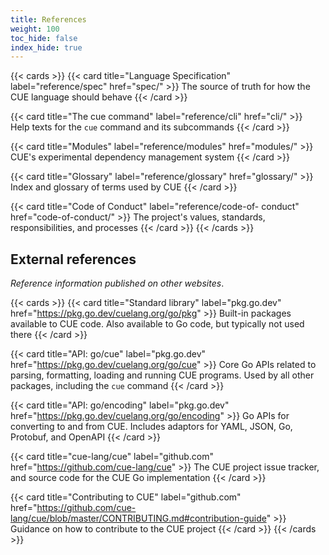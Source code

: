 ```yaml
---
title: References
weight: 100
toc_hide: false
index_hide: true
---
```


{{< cards >}}
{{< card title="Language Specification" label="reference/spec" href="spec/" >}}
The source of truth for how the CUE language should behave
{{< /card >}}

<!-- The trailing "\" on the next line vertically aligns the card's body with the spec card's body -->
{{< card title="The cue command" label="reference/cli" href="cli/" >}}\
Help texts for the `cue` command and its subcommands
{{< /card >}}

<!-- The trailing "\" on the next line vertically aligns the card's body with the spec card's body -->
{{< card title="Modules" label="reference/modules" href="modules/" >}}\
CUE's experimental dependency management system
{{< /card >}}

{{< card title="Glossary" label="reference/glossary" href="glossary/" >}}
Index and glossary of terms used by CUE
{{< /card >}}

<!-- The space in label="[...]code-of- conduct" permits a line wrap which, for some reason, doesn't
happen otherwise. It's needed to avoid the "...conduct" text crashing into the label's chevron.
TODO: it'd be nice if we could line-wrap the label after "reference/" -->
{{< card title="Code of Conduct" label="reference/code-of- conduct" href="code-of-conduct/" >}}
The project's values, standards, responsibilities, and processes
{{< /card >}}
{{< /cards >}}

## External references

*Reference information published on other websites*.

{{< cards >}}
{{< card title="Standard library" label="pkg.go.dev" href="https://pkg.go.dev/cuelang.org/go/pkg" >}}
Built-in packages available to CUE code.
Also available to Go code, but typically not used there
{{< /card >}}

{{< card title="API: go/cue" label="pkg.go.dev" href="https://pkg.go.dev/cuelang.org/go/cue" >}}
Core Go APIs related to parsing, formatting, loading and running CUE programs.
Used by all other packages, including the `cue` command
{{< /card >}}

{{< card title="API: go/encoding" label="pkg.go.dev" href="https://pkg.go.dev/cuelang.org/go/encoding" >}}
Go APIs for converting to and from CUE.
Includes adaptors for YAML, JSON, Go, Protobuf, and OpenAPI
{{< /card >}}

{{< card title="cue-lang/cue" label="github.com" href="https://github.com/cue-lang/cue" >}}
The CUE project issue tracker, and source code for the CUE Go implementation
{{< /card >}}

{{< card title="Contributing to CUE" label="github.com" href="https://github.com/cue-lang/cue/blob/master/CONTRIBUTING.md#contribution-guide" >}}
Guidance on how to contribute to the CUE project
{{< /card >}}
{{< /cards >}}
